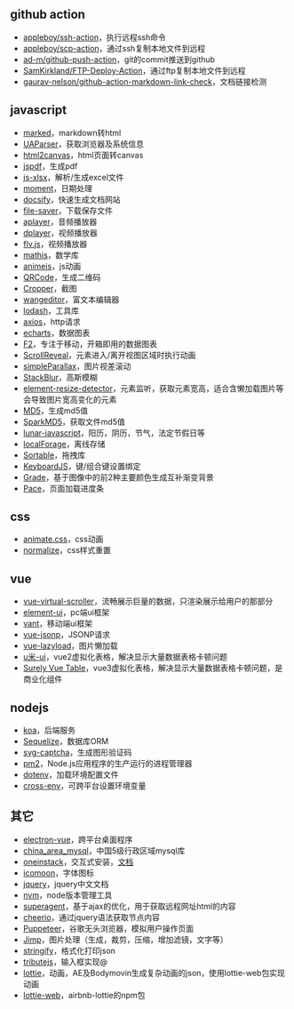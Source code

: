 ## github action
+ [appleboy/ssh-action](https://github.com/appleboy/ssh-action)，执行远程ssh命令
+ [appleboy/scp-action](https://github.com/appleboy/scp-action)，通过ssh复制本地文件到远程
+ [ad-m/github-push-action](https://github.com/ad-m/github-push-action)，git的commit推送到github
+ [SamKirkland/FTP-Deploy-Action](https://github.com/SamKirkland/FTP-Deploy-Action)，通过ftp复制本地文件到远程
+ [gaurav-nelson/github-action-markdown-link-check](https://github.com/gaurav-nelson/github-action-markdown-link-check)，文档链接检测

## javascript
+ [marked](https://github.com/markedjs/marked)，markdown转html
+ [UAParser](https://github.com/faisalman/ua-parser-js)，获取浏览器及系统信息
+ [html2canvas](https://github.com/niklasvh/html2canvas)，html页面转canvas
+ [jspdf](https://github.com/parallax/jsPDF)，生成pdf
+ [js-xlsx](https://github.com/SheetJS/sheetjs)，解析/生成excel文件
+ [moment](https://github.com/moment/moment)，日期处理
+ [docsify](https://github.com/docsifyjs/docsify)，快速生成文档网站
+ [file-saver](https://github.com/eligrey/FileSaver.js)，下载保存文件
+ [aplayer](https://github.com/DIYgod/APlayer)，音频播放器
+ [dplayer](https://github.com/DIYgod/DPlayer)，视频播放器
+ [flv.js](https://github.com/bilibili/flv.js)，视频播放器
+ [mathjs](https://github.com/josdejong/mathjs)，数学库
+ [animejs](https://github.com/juliangarnier/anime)，js动画
+ [QRCode](https://github.com/davidshimjs/qrcodejs)，生成二维码
+ [Cropper](https://github.com/fengyuanchen/cropperjs)，截图
+ [wangeditor](https://github.com/wangeditor-team/wangEditor)，富文本编辑器
+ [lodash](https://github.com/lodash/lodash)，工具库
+ [axios](https://github.com/axios/axios)，http请求
+ [echarts](https://github.com/apache/echarts)，数据图表
+ [F2](https://github.com/antvis/F2)，专注于移动，开箱即用的数据图表
+ [ScrollReveal](https://github.com/jlmakes/scrollreveal)，元素进入/离开视图区域时执行动画
+ [simpleParallax](https://github.com/geosigno/simpleParallax.js)，图片视差滚动
+ [StackBlur](https://github.com/flozz/StackBlur)，高斯模糊
+ [element-resize-detector](https://github.com/wnr/element-resize-detector)，元素监听，获取元素宽高，适合含懒加载图片等会导致图片宽高变化的元素
+ [MD5](https://github.com/pvorb/node-md5)，生成md5值
+ [SparkMD5](https://github.com/satazor/js-spark-md5)，获取文件md5值
+ [lunar-javascript](https://github.com/6tail/lunar-javascript)，阳历，阴历，节气，法定节假日等
+ [localForage](https://github.com/localForage/localForage)，离线存储
+ [Sortable](https://github.com/SortableJS/Sortable)，拖拽库
+ [KeyboardJS](https://github.com/RobertWHurst/KeyboardJS)，键/组合键设置绑定
+ [Grade](https://github.com/benhowdle89/grade)，基于图像中的前2种主要颜色生成互补渐变背景
+ [Pace](https://www.npmjs.com/package/pace-js)，页面加载进度条

## css
+ [animate.css](https://github.com/animate-css/animate.css)，css动画
+ [normalize](https://github.com/necolas/normalize.css)，css样式重置

## vue
+ [vue-virtual-scroller](https://github.com/Akryum/vue-virtual-scroller)，流畅展示巨量的数据，只渲染展示给用户的那部分
+ [element-ui](https://github.com/ElemeFE/element)，pc端ui框架
+ [vant](https://github.com/youzan/vant)，移动端ui框架
+ [vue-jsonp](https://github.com/LancerComet/vue-jsonp)，JSONP请求
+ [vue-lazyload](https://github.com/hilongjw/vue-lazyload)，图片懒加载
+ [u米-ui](https://github.com/u-leo/umy-ui)，vue2虚拟化表格，解决显示大量数据表格卡顿问题
+ [Surely Vue Table](https://github.com/surely-vue/table)，vue3虚拟化表格，解决显示大量数据表格卡顿问题，是商业化组件

## nodejs
+ [koa](https://github.com/koajs/koa)，后端服务
+ [Sequelize](https://github.com/sequelize/sequelize)，数据库ORM
+ [svg-captcha](https://github.com/produck/svg-captcha)，生成图形验证码
+ [pm2](https://github.com/Unitech/pm2)，Node.js应用程序的生产运行的进程管理器
+ [dotenv](https://github.com/motdotla/dotenv)，加载环境配置文件
+ [cross-env](https://github.com/kentcdodds/cross-env)，可跨平台设置环境变量

## 其它
+ [electron-vue](https://github.com/SimulatedGREG/electron-vue)，跨平台桌面程序
+ [china_area_mysql](https://github.com/kakuilan/china_area_mysql)，中国5级行政区域mysql库
+ [oneinstack](https://github.com/oneinstack/oneinstack)，交互式安装，[文档](https://oneinstack.com/)
+ [icomoon](https://icomoon.io/app/#/select)，字体图标
+ [jquery](https://jquery.cuishifeng.cn/index.html)，jquery中文文档
+ [nvm](https://github.com/coreybutler/nvm-windows)，node版本管理工具
+ [superagent](https://github.com/visionmedia/superagent)，基于ajax的优化，用于获取远程网址html的内容
+ [cheerio](https://github.com/cheeriojs/cheerio)，通过jquery语法获取节点内容
+ [Puppeteer](https://github.com/puppeteer/puppeteer)，谷歌无头浏览器，模拟用户操作页面
+ [Jimp](https://github.com/oliver-moran/jimp)，图片处理（生成，裁剪，压缩，增加滤镜，文字等）
+ [stringify](https://github.com/lydell/json-stringify-pretty-compact)，格式化打印json
+ [tributejs](https://github.com/zurb/tribute)，输入框实现@
+ [lottie](http://airbnb.io/lottie/#/)，动画，AE及Bodymovin生成复杂动画的json，使用lottie-web包实现动画
+ [lottie-web](https://www.npmjs.com/package/lottie-web)，airbnb-lottie的npm包